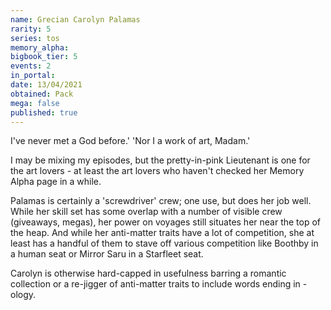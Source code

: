 ```yaml
---
name: Grecian Carolyn Palamas
rarity: 5
series: tos
memory_alpha:
bigbook_tier: 5
events: 2
in_portal:
date: 13/04/2021
obtained: Pack
mega: false
published: true
---
```


I've never met a God before.' 'Nor I a work of art, Madam.' 

I may be mixing my episodes, but the pretty-in-pink Lieutenant is one for the art lovers - at least the art lovers who haven't checked her Memory Alpha page in a while.

Palamas is certainly a 'screwdriver' crew; one use, but does her job well. While her skill set has some overlap with a number of visible crew (giveaways, megas), her power on voyages still situates her near the top of the heap. And while her anti-matter traits have a lot of competition, she at least has a handful of them to stave off various competition like Boothby in a human seat or Mirror Saru in a Starfleet seat.

Carolyn is otherwise hard-capped in usefulness barring a romantic collection or a re-jigger of anti-matter traits to include words ending in -ology.
